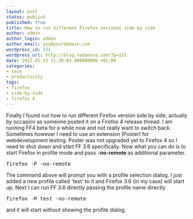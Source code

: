 ```yaml
---
layout: post
status: publish
published: true
title: How to run different Firefox versions side by side
author: admin
author_login: admin
author_email: you@yourdomain.com
wordpress_id: 151
wordpress_url: http://blog.vedanova.com/?p=151
date: 2011-01-13 11:30:03.000000000 +01:00
categories:
- tech
- productivity
tags:
- firefox
- side-by-side
- firefox 4
---
```

Finally I found out how to run different Firefox version side by side, actually by occasion as someone posted it on a Firefox 4 release thread.
I am running FF4 beta for a while now and not really want to switch back. Sometimes however I need to use an extension (Poster) for webdevelopment testing. Poster was not upgraded yet to Firefox 4 so I need to shut down and start FF 3.6 specifically.
Now what you can do is to start Firefox in profile mode and pass <strong>-no-remote </strong>as additional parameter.
<pre>firefox -P -no-remote</pre>
The command above will prompt you with a profile selection dialog. I just added a new profile called 'test' to it and Firefox 3.6 (in my case) will start up.
Next I can run FF 3.6 directly passing the profile name directly
<pre>firefox -P test -no-remote</pre>
and it will start without showing the profile dialog.

